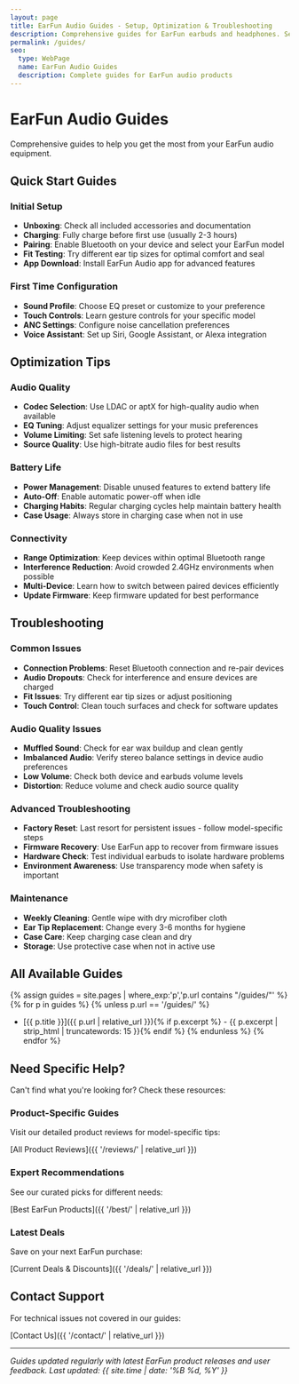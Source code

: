 ```yaml
---
layout: page
title: EarFun Audio Guides - Setup, Optimization & Troubleshooting
description: Comprehensive guides for EarFun earbuds and headphones. Setup instructions, optimization tips, troubleshooting, and maintenance advice.
permalink: /guides/
seo:
  type: WebPage
  name: EarFun Audio Guides
  description: Complete guides for EarFun audio products
---
```


# EarFun Audio Guides

Comprehensive guides to help you get the most from your EarFun audio equipment.

## Quick Start Guides

### Initial Setup

- **Unboxing**: Check all included accessories and documentation
- **Charging**: Fully charge before first use (usually 2-3 hours)
- **Pairing**: Enable Bluetooth on your device and select your EarFun model
- **Fit Testing**: Try different ear tip sizes for optimal comfort and seal
- **App Download**: Install EarFun Audio app for advanced features

### First Time Configuration

- **Sound Profile**: Choose EQ preset or customize to your preference
- **Touch Controls**: Learn gesture controls for your specific model
- **ANC Settings**: Configure noise cancellation preferences
- **Voice Assistant**: Set up Siri, Google Assistant, or Alexa integration

## Optimization Tips

### Audio Quality

- **Codec Selection**: Use LDAC or aptX for high-quality audio when available
- **EQ Tuning**: Adjust equalizer settings for your music preferences
- **Volume Limiting**: Set safe listening levels to protect hearing
- **Source Quality**: Use high-bitrate audio files for best results

### Battery Life

- **Power Management**: Disable unused features to extend battery life
- **Auto-Off**: Enable automatic power-off when idle
- **Charging Habits**: Regular charging cycles help maintain battery health
- **Case Usage**: Always store in charging case when not in use

### Connectivity

- **Range Optimization**: Keep devices within optimal Bluetooth range
- **Interference Reduction**: Avoid crowded 2.4GHz environments when possible
- **Multi-Device**: Learn how to switch between paired devices efficiently
- **Update Firmware**: Keep firmware updated for best performance

## Troubleshooting

### Common Issues

- **Connection Problems**: Reset Bluetooth connection and re-pair devices
- **Audio Dropouts**: Check for interference and ensure devices are charged
- **Fit Issues**: Try different ear tip sizes or adjust positioning
- **Touch Control**: Clean touch surfaces and check for software updates

### Audio Quality Issues

- **Muffled Sound**: Check for ear wax buildup and clean gently
- **Imbalanced Audio**: Verify stereo balance settings in device audio preferences
- **Low Volume**: Check both device and earbuds volume levels
- **Distortion**: Reduce volume and check audio source quality

### Advanced Troubleshooting

- **Factory Reset**: Last resort for persistent issues - follow model-specific steps
- **Firmware Recovery**: Use EarFun app to recover from firmware issues
- **Hardware Check**: Test individual earbuds to isolate hardware problems
- **Environment Awareness**: Use transparency mode when safety is important

### Maintenance

- **Weekly Cleaning**: Gentle wipe with dry microfiber cloth
- **Ear Tip Replacement**: Change every 3-6 months for hygiene
- **Case Care**: Keep charging case clean and dry
- **Storage**: Use protective case when not in active use

## All Available Guides

{% assign guides = site.pages | where_exp:'p','p.url contains "/guides/"' %}
{% for p in guides %}
{% unless p.url == '/guides/' %}
- [{{ p.title }}]({{ p.url | relative_url }}){% if p.excerpt %} - {{ p.excerpt | strip_html | truncatewords: 15 }}{% endif %}
{% endunless %}
{% endfor %}

## Need Specific Help?

Can't find what you're looking for? Check these resources:

### Product-Specific Guides

Visit our detailed product reviews for model-specific tips:

[All Product Reviews]({{ '/reviews/' | relative_url }})

### Expert Recommendations

See our curated picks for different needs:

[Best EarFun Products]({{ '/best/' | relative_url }})

### Latest Deals

Save on your next EarFun purchase:

[Current Deals & Discounts]({{ '/deals/' | relative_url }})

## Contact Support

For technical issues not covered in our guides:

[Contact Us]({{ '/contact/' | relative_url }})

---

*Guides updated regularly with latest EarFun product releases and user feedback. Last updated: {{ site.time | date: '%B %d, %Y' }}*